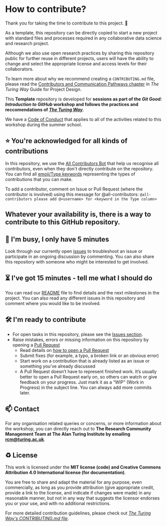# How to contribute?

Thank you for taking the time to contribute to this project. 🎉 

As a template, this repository can be directly copied to start a new project with standard files and processes required in any collaborative data science and research project.

Although we also use open research practices by sharing this repository public for further reuse in different projects, users will have the ability to change and select the appropriate license and access levels for their collaborators.

To learn more about why we recommend creating a `CONTRIBUTING.md` file, please read the [Contributors and Communication Pathways chapter](https://the-turing-way.netlify.app/project-design/project-repo/project-repo-contributors.html) in *The Turing Way* Guide for Project Design.

This **Template** repository is developed for **sessions as part of the _Git Good: Introduction to GitHub_ workshop and follows the practices and reccomendations of [_The Turing Way_](https://github.com/alan-turing-institute/the-turing-way)**.

We have a [Code of Conduct](./CODE_OF_CONDUCT.md) that applies to all of the activities related to this workshop during the summer school.

⭐️ You're acknowledged for all kinds of contributions
---

In this repository, we use the [All Contributors Bot](https://allcontributors.org/) that help us recognise all contributors, even when they don't directly contribute on the repository.
You can find all [emoji/Type keywords](https://allcontributors.org/docs/en/emoji-key) representing the types of contributions that you can make. 

To add a contributor, comment on Issue or Pull Request (where the contributor is involved) using this message for @all-contributors:
`@all-contributors please add @<username> for <keyword in the Type column>`

## Whatever your availability is, there is a way to contribute to this GitHub repository.

👋 I'm busy, I only have 5 minutes
---

Look through our currently open [issues](../../issues) to troubleshoot an issue or participate in an ongoing discussion by commenting.
You can also share this repository with someone who might be interested to get involved.

⏳ I've got 15 minutes - tell me what I should do
---

You can read our [README](./README.md) file to find details and the next milestones in the project.
You can also read any different issues in this repository and comment where you would like to be involved.


🛠 I'm ready to contribute 
---

- For open tasks in this repository, please see the [Issues section](../../issues).
- Raise mistakes, errors or missing information on this repository by opening a [Pull Request](../../pulls)
  - Read details on [how to open a Pull Request](https://opensource.guide/how-to-contribute/#opening-a-pull-request)
  - Submit fixes (for example, a typo, a broken link or an obvious error)
  - Start work on a contribution that is already listed as an issue or something you’ve already discussed
  - A Pull Request doesn’t have to represent finished work. It’s usually better to open a Pull Request early on, so others can watch or give feedback on your progress. Just mark it as a “WIP” (Work in Progress) in the subject line. You can always add more commits later.

📫 Contact
---

For any organisation related queries or concerns, or more information about the workshop, you can directly reach out to **The Research Community Management Team at The Alan Turing Institute by emailing [rcm@turing.ac.uk](mailto:rcm@turing.ac.uk)**.

♻️ License
---

This work is licensed under the **MIT license (code) and Creative Commons Attribution 4.0 International license (for documentation)**. 
<!--Replace these sentences to appropriate reflect the license chosen in your project-->
You are free to share and adapt the material for any purpose, even commercially, 
as long as you provide attribution (give appropriate credit, provide a link to the license, 
and indicate if changes were made) in any reasonable manner, but not in any way that suggests the 
licensor endorses you or your use, and with no additional restrictions.
<!--Replace these sentences to appropriate reflect the license chosen in your project-->

For more detailed contribution guidelines, please check out *[The Turing Way's CONTRIBUTING.md file](https://github.com/alan-turing-institute/the-turing-way/blob/main/CONTRIBUTING.md)*.
